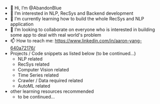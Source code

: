 - 👋 Hi, I’m @AbandonBlue
- 👀 I’m interested in NLP, RecSys and Backend development
- 🌱 I’m currently learning how to build the whole RecSys and NLP application
- 💞️ I’m looking to collaborate on everyone who is interested in building some app to deal with real world's problem
- 📫 How to reach me: https://www.linkedin.com/in/aaron-yang-640a72176/
- Projects / Code snippets as listed below (to be continued...)
  - NLP related
  - RecSys related
  - Computer Vision related
  - Time Series related
  - Crawler / Data required related
  - AutoML related
- other learning resources recommended
  - to be continued...


<!---
AbandonBlue/AbandonBlue is a ✨ special ✨ repository because its `README.md` (this file) appears on your GitHub profile.
You can click the Preview link to take a look at your changes.
--->

